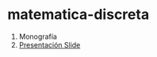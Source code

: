 # matematica-discreta

1. Monografía
2. <a href="https://docs.google.com/presentation/d/12jPNVcX-c06xaWoLB2TsDPOnVQnxThAojn4eo6Z84CQ/edit?usp=sharing">Presentación Slide</a>
